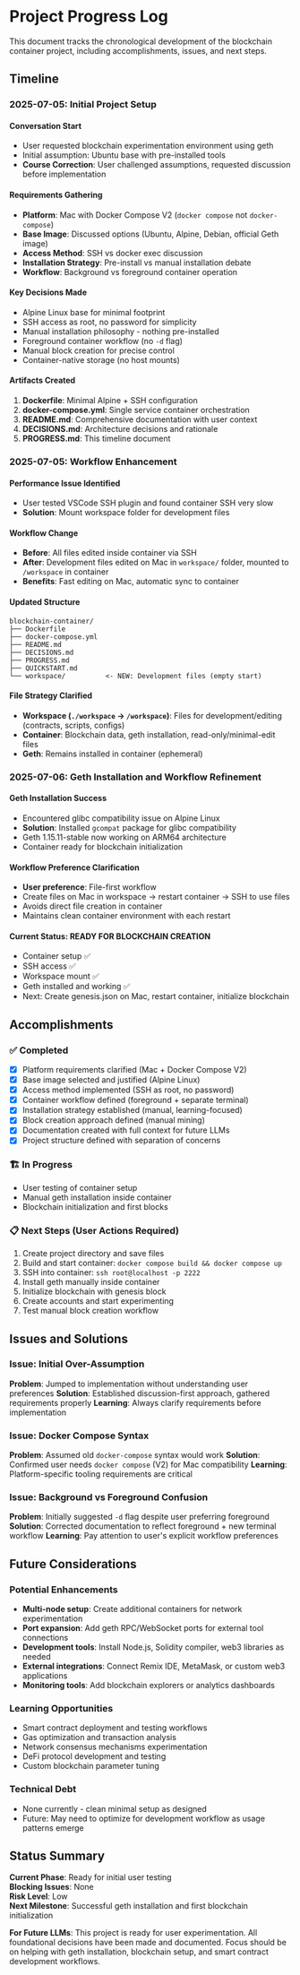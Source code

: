 # Project Progress Log

This document tracks the chronological development of the blockchain container project, including accomplishments, issues, and next steps.

## Timeline

### 2025-07-05: Initial Project Setup

#### Conversation Start
- User requested blockchain experimentation environment using geth
- Initial assumption: Ubuntu base with pre-installed tools
- **Course Correction**: User challenged assumptions, requested discussion before implementation

#### Requirements Gathering
- **Platform**: Mac with Docker Compose V2 (`docker compose` not `docker-compose`)
- **Base Image**: Discussed options (Ubuntu, Alpine, Debian, official Geth image)
- **Access Method**: SSH vs docker exec discussion
- **Installation Strategy**: Pre-install vs manual installation debate
- **Workflow**: Background vs foreground container operation

#### Key Decisions Made
- Alpine Linux base for minimal footprint
- SSH access as root, no password for simplicity
- Manual installation philosophy - nothing pre-installed
- Foreground container workflow (no `-d` flag)
- Manual block creation for precise control
- Container-native storage (no host mounts)

#### Artifacts Created
1. **Dockerfile**: Minimal Alpine + SSH configuration
2. **docker-compose.yml**: Single service container orchestration
3. **README.md**: Comprehensive documentation with user context
4. **DECISIONS.md**: Architecture decisions and rationale
5. **PROGRESS.md**: This timeline document

### 2025-07-05: Workflow Enhancement

#### Performance Issue Identified
- User tested VSCode SSH plugin and found container SSH very slow
- **Solution**: Mount workspace folder for development files

#### Workflow Change
- **Before**: All files edited inside container via SSH
- **After**: Development files edited on Mac in `workspace/` folder, mounted to `/workspace` in container
- **Benefits**: Fast editing on Mac, automatic sync to container

#### Updated Structure
```
blockchain-container/
├── Dockerfile
├── docker-compose.yml
├── README.md
├── DECISIONS.md
├── PROGRESS.md  
├── QUICKSTART.md
└── workspace/          <- NEW: Development files (empty start)
```

#### File Strategy Clarified
- **Workspace (`./workspace` → `/workspace`)**: Files for development/editing (contracts, scripts, configs)
- **Container**: Blockchain data, geth installation, read-only/minimal-edit files
- **Geth**: Remains installed in container (ephemeral)

### 2025-07-06: Geth Installation and Workflow Refinement

#### Geth Installation Success
- Encountered glibc compatibility issue on Alpine Linux
- **Solution**: Installed `gcompat` package for glibc compatibility
- Geth 1.15.11-stable now working on ARM64 architecture
- Container ready for blockchain initialization

#### Workflow Preference Clarification
- **User preference**: File-first workflow
- Create files on Mac in workspace → restart container → SSH to use files
- Avoids direct file creation in container
- Maintains clean container environment with each restart

#### Current Status: READY FOR BLOCKCHAIN CREATION
- Container setup ✅
- SSH access ✅  
- Workspace mount ✅
- Geth installed and working ✅
- Next: Create genesis.json on Mac, restart container, initialize blockchain

## Accomplishments

### ✅ Completed
- [x] Platform requirements clarified (Mac + Docker Compose V2)
- [x] Base image selected and justified (Alpine Linux)
- [x] Access method implemented (SSH as root, no password)
- [x] Container workflow defined (foreground + separate terminal)
- [x] Installation strategy established (manual, learning-focused)
- [x] Block creation approach defined (manual mining)
- [x] Documentation created with full context for future LLMs
- [x] Project structure defined with separation of concerns

### 🏗️ In Progress
- User testing of container setup
- Manual geth installation inside container
- Blockchain initialization and first blocks

### 📋 Next Steps (User Actions Required)
1. Create project directory and save files
2. Build and start container: `docker compose build && docker compose up`
3. SSH into container: `ssh root@localhost -p 2222`
4. Install geth manually inside container
5. Initialize blockchain with genesis block
6. Create accounts and start experimenting
7. Test manual block creation workflow

## Issues and Solutions

### Issue: Initial Over-Assumption
**Problem**: Jumped to implementation without understanding user preferences
**Solution**: Established discussion-first approach, gathered requirements properly
**Learning**: Always clarify requirements before implementation

### Issue: Docker Compose Syntax
**Problem**: Assumed old `docker-compose` syntax would work
**Solution**: Confirmed user needs `docker compose` (V2) for Mac compatibility
**Learning**: Platform-specific tooling requirements are critical

### Issue: Background vs Foreground Confusion
**Problem**: Initially suggested `-d` flag despite user preferring foreground
**Solution**: Corrected documentation to reflect foreground + new terminal workflow
**Learning**: Pay attention to user's explicit workflow preferences

## Future Considerations

### Potential Enhancements
- **Multi-node setup**: Create additional containers for network experimentation
- **Port expansion**: Add geth RPC/WebSocket ports for external tool connections
- **Development tools**: Install Node.js, Solidity compiler, web3 libraries as needed
- **External integrations**: Connect Remix IDE, MetaMask, or custom web3 applications
- **Monitoring tools**: Add blockchain explorers or analytics dashboards

### Learning Opportunities
- Smart contract deployment and testing workflows
- Gas optimization and transaction analysis
- Network consensus mechanisms experimentation
- DeFi protocol development and testing
- Custom blockchain parameter tuning

### Technical Debt
- None currently - clean minimal setup as designed
- Future: May need to optimize for development workflow as usage patterns emerge

## Status Summary

**Current Phase**: Ready for initial user testing  
**Blocking Issues**: None  
**Risk Level**: Low  
**Next Milestone**: Successful geth installation and first blockchain initialization

**For Future LLMs**: This project is ready for user experimentation. All foundational decisions have been made and documented. Focus should be on helping with geth installation, blockchain setup, and smart contract development workflows.